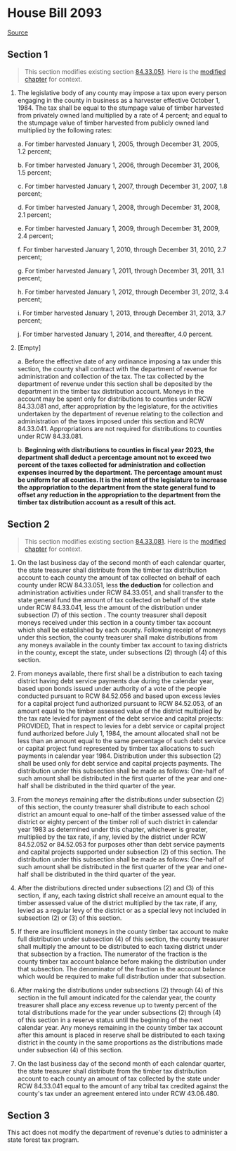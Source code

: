 # House Bill 2093

[Source](http://lawfilesext.leg.wa.gov/biennium/2021-22/Pdf/Bills/House%20Bills/2093.pdf)
## Section 1
> This section modifies existing section [84.33.051](/rcw/84_property_taxes/84.33_timber_and_forestlands.md). Here is the [modified chapter](rcw/84_property_taxes/84.33_timber_and_forestlands.md) for context.

1. The legislative body of any county may impose a tax upon every person engaging in the county in business as a harvester effective October 1, 1984. The tax shall be equal to the stumpage value of timber harvested from privately owned land multiplied by a rate of 4 percent; and equal to the stumpage value of timber harvested from publicly owned land multiplied by the following rates:

    a. For timber harvested January 1, 2005, through December 31, 2005, 1.2 percent;

    b. For timber harvested January 1, 2006, through December 31, 2006, 1.5 percent;

    c. For timber harvested January 1, 2007, through December 31, 2007, 1.8 percent;

    d. For timber harvested January 1, 2008, through December 31, 2008, 2.1 percent;

    e. For timber harvested January 1, 2009, through December 31, 2009, 2.4 percent;

    f. For timber harvested January 1, 2010, through December 31, 2010, 2.7 percent;

    g. For timber harvested January 1, 2011, through December 31, 2011, 3.1 percent;

    h. For timber harvested January 1, 2012, through December 31, 2012, 3.4 percent;

    i. For timber harvested January 1, 2013, through December 31, 2013, 3.7 percent;

    j. For timber harvested January 1, 2014, and thereafter, 4.0 percent.

2. [Empty]

    a. Before the effective date of any ordinance imposing a tax under this section, the county shall contract with the department of revenue for administration and collection of the tax. The tax collected by the department of revenue under this section shall be deposited by the department in the timber tax distribution account. Moneys in the account may be spent only for distributions to counties under RCW 84.33.081 and, after appropriation by the legislature, for the activities undertaken by the department of revenue relating to the collection and administration of the taxes imposed under this section and RCW 84.33.041. Appropriations are not required for distributions to counties under RCW 84.33.081.

    b. **Beginning with distributions to counties in fiscal year 2023, the department shall deduct a percentage amount not to exceed two percent of the taxes collected for administration and collection expenses incurred by the department. The percentage amount must be uniform for all counties. It is the intent of the legislature to increase the appropriation to the department from the state general fund to offset any reduction in the appropriation to the department from the timber tax distribution account as a result of this act.**


## Section 2
> This section modifies existing section [84.33.081](/rcw/84_property_taxes/84.33_timber_and_forestlands.md). Here is the [modified chapter](rcw/84_property_taxes/84.33_timber_and_forestlands.md) for context.

1. On the last business day of the second month of each calendar quarter, the state treasurer shall distribute from the timber tax distribution account to each county the amount of tax collected on behalf of each county under RCW 84.33.051, less **the deduction** for collection and administration activities under RCW 84.33.051, and shall transfer to the state general fund the amount of tax collected on behalf of the state under RCW 84.33.041, less the amount of the distribution under subsection (7) of this section . The county treasurer shall deposit moneys received under this section in a county timber tax account which shall be established by each county. Following receipt of moneys under this section, the county treasurer shall make distributions from any moneys available in the county timber tax account to taxing districts in the county, except the state, under subsections (2) through (4) of this section.

2. From moneys available, there first shall be a distribution to each taxing district having debt service payments due during the calendar year, based upon bonds issued under authority of a vote of the people conducted pursuant to RCW 84.52.056 and based upon excess levies for a capital project fund authorized pursuant to RCW 84.52.053, of an amount equal to the timber assessed value of the district multiplied by the tax rate levied for payment of the debt service and capital projects: PROVIDED, That in respect to levies for a debt service or capital project fund authorized before July 1, 1984, the amount allocated shall not be less than an amount equal to the same percentage of such debt service or capital project fund represented by timber tax allocations to such payments in calendar year 1984. Distribution under this subsection (2) shall be used only for debt service and capital projects payments. The distribution under this subsection shall be made as follows: One-half of such amount shall be distributed in the first quarter of the year and one-half shall be distributed in the third quarter of the year.

3. From the moneys remaining after the distributions under subsection (2) of this section, the county treasurer shall distribute to each school district an amount equal to one-half of the timber assessed value of the district or eighty percent of the timber roll of such district in calendar year 1983 as determined under this chapter, whichever is greater, multiplied by the tax rate, if any, levied by the district under RCW 84.52.052 or 84.52.053 for purposes other than debt service payments and capital projects supported under subsection (2) of this section. The distribution under this subsection shall be made as follows: One-half of such amount shall be distributed in the first quarter of the year and one-half shall be distributed in the third quarter of the year.

4. After the distributions directed under subsections (2) and (3) of this section, if any, each taxing district shall receive an amount equal to the timber assessed value of the district multiplied by the tax rate, if any, levied as a regular levy of the district or as a special levy not included in subsection (2) or (3) of this section.

5. If there are insufficient moneys in the county timber tax account to make full distribution under subsection (4) of this section, the county treasurer shall multiply the amount to be distributed to each taxing district under that subsection by a fraction. The numerator of the fraction is the county timber tax account balance before making the distribution under that subsection. The denominator of the fraction is the account balance which would be required to make full distribution under that subsection.

6. After making the distributions under subsections (2) through (4) of this section in the full amount indicated for the calendar year, the county treasurer shall place any excess revenue up to twenty percent of the total distributions made for the year under subsections (2) through (4) of this section in a reserve status until the beginning of the next calendar year. Any moneys remaining in the county timber tax account after this amount is placed in reserve shall be distributed to each taxing district in the county in the same proportions as the distributions made under subsection (4) of this section.

7. On the last business day of the second month of each calendar quarter, the state treasurer shall distribute from the timber tax distribution account to each county an amount of tax collected by the state under RCW 84.33.041 equal to the amount of any tribal tax credited against the county's tax under an agreement entered into under RCW 43.06.480.


## Section 3
This act does not modify the department of revenue's duties to administer a state forest tax program.

